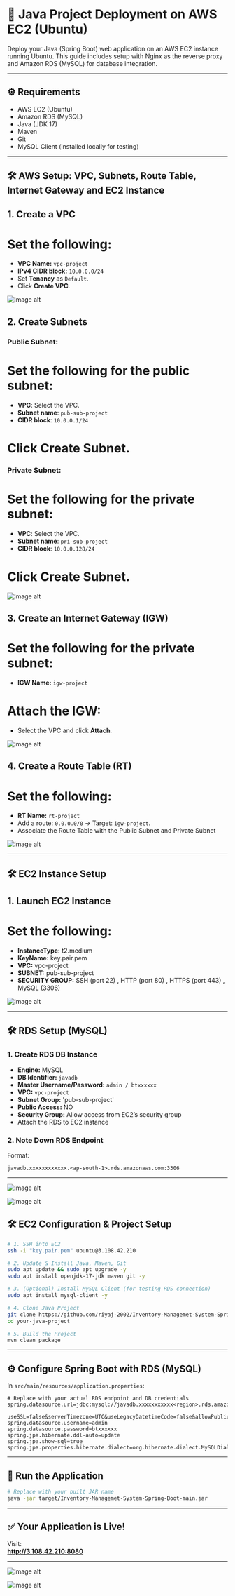 
# 🚀 Java Project Deployment on AWS EC2 (Ubuntu)

Deploy your Java (Spring Boot) web application on an AWS EC2 instance running Ubuntu. This guide includes setup with Nginx as the reverse proxy and Amazon RDS (MySQL) for database integration.

---

## ⚙️ Requirements

- AWS EC2 (Ubuntu)
- Amazon RDS (MySQL)
- Java (JDK 17)
- Maven
- Git
- MySQL Client (installed locally for testing)

---

## 🛠️ AWS Setup: VPC, Subnets, Route Table, Internet Gateway and EC2 Instance

## 1. Create a VPC
# Set the following:
   - **VPC Name:** `vpc-project`
   - **IPv4 CIDR block:** `10.0.0.0/24`
   - Set **Tenancy** as `Default`.
   - Click **Create VPC**.

![image alt](https://github.com/riyaj-2002/Inventory-Management-System-Spring-Boot-project/blob/259442aa8934f53c449f5f2d36b8aeb72c1369e9/Inventory-Management-System-Spring-Boot-main/Screenshot%202025-04-23%20204426.png)   

## 2. Create Subnets
### Public Subnet:
# Set the following for the public subnet:
   - **VPC**: Select the VPC.
   - **Subnet name**: `pub-sub-project`
   - **CIDR block**: `10.0.0.1/24`
# Click **Create Subnet**.

### Private Subnet:
# Set the following for the private subnet:
   - **VPC**: Select the VPC.
   - **Subnet name**: `pri-sub-project`
   - **CIDR block**: `10.0.0.128/24`
# Click **Create Subnet**.

![image alt](https://github.com/riyaj-2002/Inventory-Management-System-Spring-Boot-project/blob/f42a1364b34b1f0b437a37544a7f05a12d394e56/Inventory-Management-System-Spring-Boot-main/Screenshot%202025-04-23%20204445.png)

## 3. Create an Internet Gateway (IGW)
# Set the following for the private subnet:
  - **IGW Name:** `igw-project`
# Attach the IGW:
   - Select the VPC and click **Attach**.

![image alt](https://github.com/riyaj-2002/Inventory-Management-System-Spring-Boot-project/blob/f42a1364b34b1f0b437a37544a7f05a12d394e56/Inventory-Management-System-Spring-Boot-main/Screenshot%202025-04-23%20204548.png)

## 4. Create a Route Table (RT)
# Set the following:
  - **RT Name:** `rt-project`
  - Add a route: `0.0.0.0/0` → Target: `igw-project`.
  - Associate the Route Table with the Public Subnet and Private Subnet

![image alt](https://github.com/riyaj-2002/Inventory-Management-System-Spring-Boot-project/blob/f42a1364b34b1f0b437a37544a7f05a12d394e56/Inventory-Management-System-Spring-Boot-main/Screenshot%202025-04-23%20204525.png)

---

## 🛠️ EC2 Instance Setup

## 1. Launch EC2 Instance
# Set the following:
   - **InstanceType:** t2.medium
   - **KeyName:** key.pair.pem
   - **VPC:** vpc-project
   - **SUBNET:** pub-sub-project
   - **SECURITY GROUP:** SSH (port 22) , HTTP (port 80) , HTTPS (port 443) ,  
    MySQL  (3306)

![image alt](https://github.com/riyaj-2002/Inventory-Management-System-Spring-Boot-project/blob/f42a1364b34b1f0b437a37544a7f05a12d394e56/Inventory-Management-System-Spring-Boot-main/Screenshot%202025-04-25%20165620.png)

---


## 🛠️ RDS Setup (MySQL)

### 1. Create RDS DB Instance
- **Engine:** MySQL
- **DB Identifier:** `javadb`
- **Master Username/Password:** `admin / btxxxxxx`
- **VPC:** `vpc-project`
- **Subnet Group:** 'pub-sub-project'
- **Public Access:** NO
- **Security Group:** Allow access from EC2’s security group
- Attach the RDS to EC2 instance
### 2. Note Down RDS Endpoint
Format:  
```
javadb.xxxxxxxxxxxx.<ap-south-1>.rds.amazonaws.com:3306
```

---

![image alt](https://github.com/riyaj-2002/Inventory-Management-System-Spring-Boot-project/blob/f42a1364b34b1f0b437a37544a7f05a12d394e56/Inventory-Management-System-Spring-Boot-main/Screenshot%202025-04-25%20165849.png)


![image alt](https://github.com/riyaj-2002/Inventory-Management-System-Spring-Boot-project/blob/f42a1364b34b1f0b437a37544a7f05a12d394e56/Inventory-Management-System-Spring-Boot-main/Screenshot%202025-04-25%20162350.png)


## 🛠️ EC2 Configuration & Project Setup

```bash
# 1. SSH into EC2
ssh -i "key.pair.pem" ubuntu@3.108.42.210

# 2. Update & Install Java, Maven, Git
sudo apt update && sudo apt upgrade -y
sudo apt install openjdk-17-jdk maven git -y

# 3. (Optional) Install MySQL Client (for testing RDS connection)
sudo apt install mysql-client -y

# 4. Clone Java Project
git clone https://github.com/riyaj-2002/Inventory-Managemet-System-Spring-Boot-project.git
cd your-java-project

# 5. Build the Project
mvn clean package
```

---

## ⚙️ Configure Spring Boot with RDS (MySQL)

In `src/main/resources/application.properties`:

```properties
# Replace with your actual RDS endpoint and DB credentials
spring.datasource.url=jdbc:mysql://javadb.xxxxxxxxxxx<region>.rds.amazonaws.com:3306/javadb? 
    useSSL=false&serverTimezone=UTC&useLegacyDatetimeCode=false&allowPublicKeyRetrieval=true
spring.datasource.username=admin
spring.datasource.password=btxxxxxx
spring.jpa.hibernate.ddl-auto=update
spring.jpa.show-sql=true
spring.jpa.properties.hibernate.dialect=org.hibernate.dialect.MySQLDialect
```

---

## 🚀 Run the Application

```bash
# Replace with your built JAR name
java -jar target/Inventory-Managemet-System-Spring-Boot-main.jar
```

---

## ✅ Your Application is Live!

Visit:  
**http://3.108.42.210:8080** 

---

![image alt](https://github.com/riyaj-2002/Inventory-Management-System-Spring-Boot-project/blob/f42a1364b34b1f0b437a37544a7f05a12d394e56/Inventory-Management-System-Spring-Boot-main/Screenshot%202025-04-25%20165551.png)

![image alt](https://github.com/riyaj-2002/Inventory-Management-System-Spring-Boot-project/blob/f42a1364b34b1f0b437a37544a7f05a12d394e56/Inventory-Management-System-Spring-Boot-main/Screenshot%202025-04-25%20170013.png)



